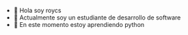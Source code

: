 - 👋 Hola soy roycs
- 👀 Actualmente soy un estudiante de desarrollo de software
- 🌱 En este momento estoy aprendiendo python
<!---
ROYCS-BEGAZO/ROYCS-BEGAZO is a ✨ special ✨ repository because its `README.md` (this file) appears on your GitHub profile.
You can click the Preview link to take a look at your changes.
--->

